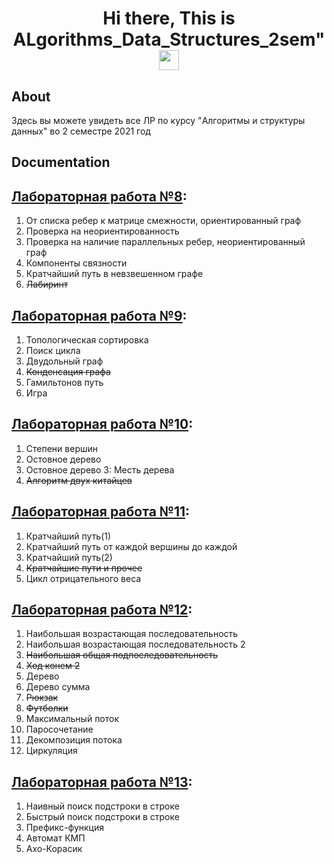 <h1 align="center">Hi there, This is ALgorithms_Data_Structures_2sem"
<img src="https://github.com/blackcater/blackcater/raw/main/images/Hi.gif" height="32"/></h1>

## About
Здесь вы можете увидеть все ЛР по курсу "Aлгоритмы и структуры данных" во 2 семестре 2021 год 

## Documentation

## [Лабораторная работа №8](https://github.com/RomanKosovets/Algorithms_Data_Structures_1sem/blob/main/1sem_Description/1%20lab.pdf): 
  1. От списка ребер к матрице смежности, ориентированный граф
  2. Проверка на неориентированность
  3. Проверка на наличие параллельных ребер, неориентированный граф
  4. Компоненты связности
  5. Кратчайший путь в невзвешенном графе
  6. ~~Лабиринт~~

## [Лабораторная работа №9](https://github.com/RomanKosovets/Algorithms_Data_Structures_1sem/blob/main/1sem_Description/2%20lab.pdf):
  1. Топологическая сортировка
  2. Поиск цикла
  3. Двудольный граф
  4. ~~Конденсация графа~~
  5. Гамильтонов путь
  6. Игра

## [Лабораторная работа №10](https://github.com/RomanKosovets/Algorithms_Data_Structures_1sem/blob/main/1sem_Description/3%20lab.pdf):
  1. Степени вершин
  2. Остовное дерево
  3. Остовное дерево 3: Месть дерева
  4. ~~Алгоритм двух китайцев~~
  
## [Лабораторная работа №11](https://github.com/RomanKosovets/Algorithms_Data_Structures_1sem/blob/main/1sem_Description/4%20lab.pdf):
  1. Кратчайший путь(1)
  2. Кратчайший путь от каждой вершины до каждой
  3. Кратчайший путь(2)
  4. ~~Кратчайшие пути и прочее~~
  5. Цикл отрицательного веса
  
## [Лабораторная работа №12](https://github.com/RomanKosovets/Algorithms_Data_Structures_1sem/blob/main/1sem_Description/5%20lab.pdf):
  1. Наибольшая возрастающая последовательность
  2. Наибольшая возрастающая последовательность 2
  3. ~~Наибольшая общая подпоследовательность~~
  4. ~~Ход конем 2~~
  5. Дерево
  6. Дерево сумма
  7. ~~Рюкзак~~
  8. ~~Футболки~~
  9. Максимальный поток
 10. Паросочетание
 11. Декомпозиция потока
 12. Циркуляция

## [Лабораторная работа №13](https://github.com/RomanKosovets/Algorithms_Data_Structures_1sem/blob/main/1sem_Description/6%20lab.pdf):
  1. Наивный поиск подстроки в строке
  2. Быстрый поиск подстроки в строке
  3. Префикс-функция
  4. Автомат КМП
  5. Ахо-Корасик
